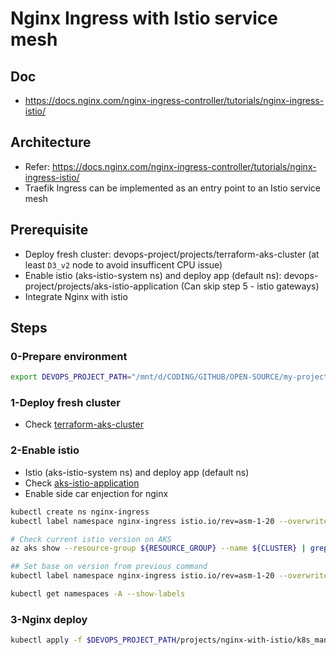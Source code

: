 # Nginx Ingress with Istio service mesh

## Doc

- https://docs.nginx.com/nginx-ingress-controller/tutorials/nginx-ingress-istio/

## Architecture

- Refer: https://docs.nginx.com/nginx-ingress-controller/tutorials/nginx-ingress-istio/
- Traefik Ingress can be implemented as an entry point to an Istio service mesh

## Prerequisite

- Deploy fresh cluster: devops-project/projects/terraform-aks-cluster (at least `D3_v2` node to avoid insufficent CPU issue)
- Enable istio (aks-istio-system ns) and deploy app (default ns): devops-project/projects/aks-istio-application (Can skip step 5 - istio gateways)
- Integrate Nginx with istio

## Steps

### 0-Prepare environment

```bash
export DEVOPS_PROJECT_PATH="/mnt/d/CODING/GITHUB/OPEN-SOURCE/my-project/devops-project"
```

### 1-Deploy fresh cluster

- Check [terraform-aks-cluster](../terraform-aks-cluster/)

### 2-Enable istio

- Istio (aks-istio-system ns) and deploy app (default ns)
- Check [aks-istio-application](../aks-istio-application/)
- Enable side car enjection for nginx

```bash
kubectl create ns nginx-ingress
kubectl label namespace nginx-ingress istio.io/rev=asm-1-20 --overwrite
```

```bash
# Check current istio version on AKS
az aks show --resource-group ${RESOURCE_GROUP} --name ${CLUSTER} | grep asm

## Set base on version from previous command
kubectl label namespace nginx-ingress istio.io/rev=asm-1-20 --overwrite

kubectl get namespaces -A --show-labels
```

### 3-Nginx deploy

```bash
kubectl apply -f $DEVOPS_PROJECT_PATH/projects/nginx-with-istio/k8s_manifest/nginx-ingress.yaml
```
